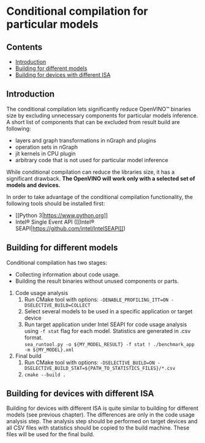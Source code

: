 # Conditional compilation for particular models

## Contents

- [Introduction](#introduction)
- [Building for different models](#building-for-different-models)
- [Building for devices with different ISA](#building-for-different-isa)

## Introduction

The conditional compilation lets significantly reduce OpenVINO™ binaries size
by excluding unnecessary components for particular models inference.
A short list of components that can be excluded from result build are following:
* layers and graph transformations in nGraph and plugins
* operation sets in nGraph
* jit kernels in CPU plugin
* arbitrary code that is not used for particular model inference

While conditional compilation can reduce the libraries size, it has a significant drawback. **The OpenVINO will work only with a selected set of models and devices.**

In order to take advantage of the conditional compilation functionality, the following tools should be installed first:
* [[Python 3|https://www.python.org]]
* Intel® Single Event API ([[Intel® SEAPI|https://github.com/intel/IntelSEAPI]])

## Building for different models

Conditional compilation has two stages:
* Collecting information about code usage.
* Building the result binaries without unused components or parts.

1. Code usage analysis
    1. Run CMake tool with options: `-DENABLE_PROFILING_ITT=ON -DSELECTIVE_BUILD=COLLECT`
    2. Select several models to be used in a specific application or target device
    3. Run target application under Intel SEAPI for code usage analysis using `-f stat` flag for each model. Statistics are generated in .csv format.  
`sea_runtool.py -o ${MY_MODEL_RESULT} -f stat ! ./benchmark_app -m ${MY_MODEL}.xml`
2. Final build
    1. Run CMake tool with options: `-DSELECTIVE_BUILD=ON -DSELECTIVE_BUILD_STAT=${PATH_TO_STATISTICS_FILES}/*.csv`
    2. `cmake --build .`

## Building for devices with different ISA

Building for devices with different ISA is quite similar to building for different models (see previous chapter).
The differences are only in the code usage analysis step. The analysis step should be performed on target devices and all CSV files with statistics should be copied to the build machine. These files will be used for the final build.


